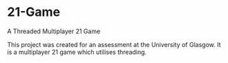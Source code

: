 # 21-Game
A Threaded Multiplayer 21 Game

This project was created for an assessment at the University of Glasgow.  It is a multiplayer 21 game which utilises threading. 
